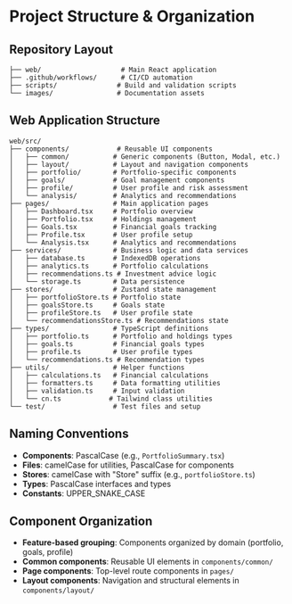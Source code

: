 # Project Structure & Organization

## Repository Layout

```
├── web/                    # Main React application
├── .github/workflows/      # CI/CD automation
├── scripts/               # Build and validation scripts
└── images/                # Documentation assets
```

## Web Application Structure

```
web/src/
├── components/            # Reusable UI components
│   ├── common/           # Generic components (Button, Modal, etc.)
│   ├── layout/           # Layout and navigation components
│   ├── portfolio/        # Portfolio-specific components
│   ├── goals/            # Goal management components
│   ├── profile/          # User profile and risk assessment
│   └── analysis/         # Analytics and recommendations
├── pages/                # Main application pages
│   ├── Dashboard.tsx     # Portfolio overview
│   ├── Portfolio.tsx     # Holdings management
│   ├── Goals.tsx         # Financial goals tracking
│   ├── Profile.tsx       # User profile setup
│   └── Analysis.tsx      # Analytics and recommendations
├── services/             # Business logic and data services
│   ├── database.ts       # IndexedDB operations
│   ├── analytics.ts      # Portfolio calculations
│   ├── recommendations.ts # Investment advice logic
│   └── storage.ts        # Data persistence
├── stores/               # Zustand state management
│   ├── portfolioStore.ts # Portfolio state
│   ├── goalsStore.ts     # Goals state
│   ├── profileStore.ts   # User profile state
│   └── recommendationsStore.ts # Recommendations state
├── types/                # TypeScript definitions
│   ├── portfolio.ts      # Portfolio and holdings types
│   ├── goals.ts          # Financial goals types
│   ├── profile.ts        # User profile types
│   └── recommendations.ts # Recommendation types
├── utils/                # Helper functions
│   ├── calculations.ts   # Financial calculations
│   ├── formatters.ts     # Data formatting utilities
│   ├── validation.ts     # Input validation
│   └── cn.ts            # Tailwind class utilities
└── test/                 # Test files and setup
```

## Naming Conventions

- **Components**: PascalCase (e.g., `PortfolioSummary.tsx`)
- **Files**: camelCase for utilities, PascalCase for components
- **Stores**: camelCase with "Store" suffix (e.g., `portfolioStore.ts`)
- **Types**: PascalCase interfaces and types
- **Constants**: UPPER_SNAKE_CASE

## Component Organization

- **Feature-based grouping**: Components organized by domain (portfolio, goals, profile)
- **Common components**: Reusable UI elements in `components/common/`
- **Page components**: Top-level route components in `pages/`
- **Layout components**: Navigation and structural elements in `components/layout/`